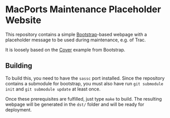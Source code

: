 # MacPorts Maintenance Placeholder Website

This repository contains a simple [Bootstrap][bootstrap]-based
webpage with a placeholder message to be used during maintenance, e.g. of Trac.

It is loosely based on the [Cover][cover] example from Bootstrap.

## Building

To build this, you need to have the `sassc` port installed. Since the
repository contains a submodule for bootstrap, you must also have run `git
submodule init` and `git submodule update` at least once.

Once these prerequisites are fulfilled, just type `make` to build. The
resulting webpage will be generated in the `dst/` folder and will be ready for
deployment.

[bootstrap]: https://getbootstrap.com/
[cover]: https://getbootstrap.com/docs/4.0/examples/cover/
